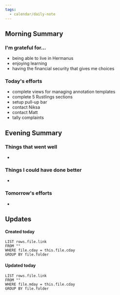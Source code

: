 ```yaml
---
tags:
  - calendar/daily-note
---
```


## Morning Summary

### I'm grateful for...

- being able to live in Hermanus
- enjoying learning 
- having the financial security that gives me choices

### Today's efforts

- complete views for managing annotation templates
- complete 5 Rustlings sections
- setup pull-up bar
- contact Niksa
- contact Matt
- tally complaints

## Evening Summary

### Things that went well

-

### Things I could have done better

-

### Tomorrow's efforts

-

## Updates

#### Created today

```dataview
LIST rows.file.link
FROM ""
WHERE file.cday = this.file.cday
GROUP BY file.folder
```

#### Updated today

```dataview
LIST rows.file.link
FROM ""
WHERE file.mday = this.file.cday
GROUP BY file.folder
```
